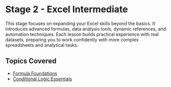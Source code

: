 # Stage 2 - Excel Intermediate  

This stage focuses on expanding your Excel skills beyond the basics. It introduces advanced formulas, data analysis tools, dynamic references, and automation techniques. Each lesson builds practical experience with real datasets, preparing you to work confidently with more complex spreadsheets and analytical tasks.  

## Topics Covered  
- [Formula Foundations](./Formula_Foundations/)
- [Conditional Logic Essentials](./Conditional_Logic_Essentials/)

